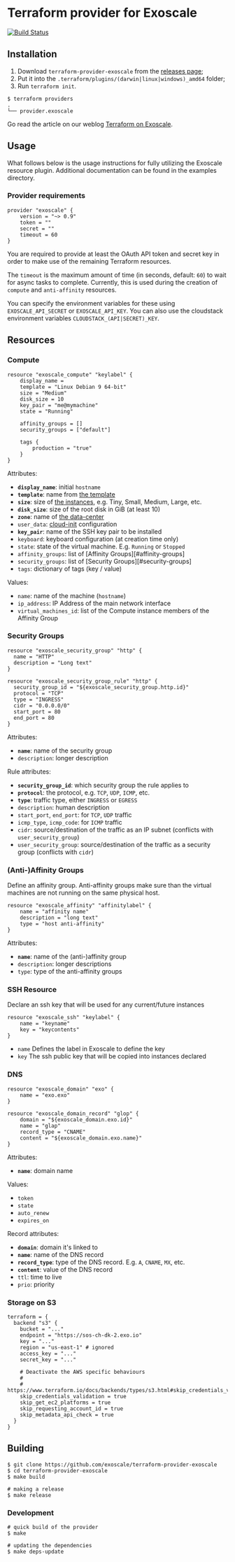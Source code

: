 # Terraform provider for Exoscale

[![Build Status](https://travis-ci.org/exoscale/terraform-provider-exoscale.svg?branch=master)](https://travis-ci.org/exoscale/terraform-provider-exoscale)

## Installation

1. Download `terraform-provider-exoscale` from the [releases page](https://github.com/exoscale/terraform-provider-exoscale/releases);
2. Put it into the `.terraform/plugins/(darwin|linux|windows)_amd64` folder;
3. Run `terraform init`.

```
$ terraform providers
.
└── provider.exoscale
```

Go read the article on our weblog [Terraform on Exoscale](https://www.exoscale.ch/syslog/2016/09/14/terraform-with-exoscale/).

## Usage

What follows below is the usage instructions for fully utilizing the Exoscale
resource plugin.  Additional documentation can be found in the examples directory.

### Provider requirements

```hcl
provider "exoscale" {
    version = "~> 0.9"
    token = ""
    secret = ""
    timeout = 60
}

```

You are required to provide at least the OAuth API token and secret key in order
to make use of the remaining Terraform resources.

The `timeout` is the maximum amount of time (in seconds, default: `60`) to wait for async tasks to complete. Currently, this is used
during the creation of `compute` and `anti-affinity` resources.

You can specify the environment variables for these using ```EXOSCALE_API_SECRET```
or ```EXOSCALE_API_KEY```.  You can also use the cloudstack environment variables
`CLOUDSTACK_(API|SECRET)_KEY`.

## Resources

### Compute

```hcl
resource "exoscale_compute" "keylabel" {
    display_name = 
    template = "Linux Debian 9 64-bit" 
    size = "Medium"
    disk_size = 10
    key_pair = "me@mymachine"
    state = "Running"

    affinity_groups = []
    security_groups = ["default"]

    tags {
        production = "true"
    }
}
```

Attributes:

- **`display_name`**: initial `hostname`
- **`template`**: name from [the template](https://www.exoscale.ch/templates/) 
- **`size`**: size of [the instances](https://www.exoscale.ch/pricing/#/compute/), e.g. Tiny, Small, Medium, Large, etc.
- **`disk_size`**: size of the root disk in GiB (at least 10)
- **`zone`**: name of [the data-center](https://www.exoscale.ch/infrastructure/datacenters/)
- `user_data`: [cloud-init](http://cloudinit.readthedocs.io/en/latest/) configuration
- **`key_pair`**: name of the SSH key pair to be installed
- `keyboard`: keyboard configuration (at creation time only)
- `state`: state of the virtual machine. E.g. `Running` or `Stopped`
- `affinity_groups`: list of [Affinity Groups][#affinity-groups]
- `security_groups`: list of [Security Groups][#security-groups]
- `tags`: dictionary of tags (key / value)

Values:

- `name`: name of the machine (`hostname`)
- `ip_address`: IP Address of the main network interface
- `virtual_machines_id`: list of the Compute instance members of the Affinity Group

### Security Groups

```hcl
resource "exoscale_security_group" "http" {
  name = "HTTP"
  description = "Long text"
}

resource "exoscale_security_group_rule" "http" {
  security_group_id = "${exoscale_security_group.http.id}"
  protocol = "TCP"
  type = "INGRESS"
  cidr = "0.0.0.0/0"
  start_port = 80
  end_port = 80
}
```

Attributes:

- **`name`**: name of the security group 
- `description`: longer description

Rule attributes:

- **`security_group_id`**: which security group the rule applies to
- **`protocol`**: the protocol, e.g. `TCP`, `UDP`, `ICMP`, etc.
- **`type`**: traffic type, either `INGRESS` or `EGRESS`
- `description`: human description
- `start_port`, `end_port`: for `TCP`, `UDP` traffic
- `icmp_type`, `icmp_code`: for `ICMP` traffic
- `cidr`: source/destination of the traffic as an IP subnet (conflicts with `user_security_group`)
- `user_security_group`: source/destination of the traffic as a security group (conflicts with `cidr`)

### (Anti-)Affinity Groups

Define an affinity group. Anti-affinity groups make sure than the virtual machines are not running on the same physical host.

```hcl
resource "exoscale_affinity" "affinitylabel" {
    name = "affinity name"
    description = "long text"
    type = "host anti-affinity"
}
```

Attributes:

- **`name`**: name of the (anti-)affinity group 
- `description`: longer descriptions
- `type`: type of the anti-affinity groups

### SSH Resource

Declare an ssh key that will be used for any current/future instances

```hcl
resource "exoscale_ssh" "keylabel" {
    name = "keyname"
    key = "keycontents"
}
```

* ```name``` Defines the label in Exoscale to define the key
* ```key``` The ssh public key that will be copied into instances declared


### DNS

```hcl
resource "exoscale_domain" "exo" {
    name = "exo.exo"
}

resource "exoscale_domain_record" "glop" {
    domain = "${exoscale_domain.exo.id}"
    name = "glap"
    record_type = "CNAME"
    content = "${exoscale_domain.exo.name}"
}
```

Attributes:

- **`name`**: domain name

Values:

- `token`
- `state`
- `auto_renew`
- `expires_on`

Record attributes:

- **`domain`**: domain it's linked to
- **`name`**: name of the DNS record
- **`record_type`**: type of the DNS record. E.g. `A`, `CNAME`, `MX`, etc.
- **`content`**: value of the DNS record
- `ttl`: time to live
- `prio`: priority

### Storage on S3

```hcl
terraform = {
  backend "s3" {
    bucket = "..."
    endpoint = "https://sos-ch-dk-2.exo.io"
    key = "..."
    region = "us-east-1" # ignored
    access_key = "..."
    secret_key = "..."

    # Deactivate the AWS specific behaviours
    #
    # https://www.terraform.io/docs/backends/types/s3.html#skip_credentials_validation
    skip_credentials_validation = true
    skip_get_ec2_platforms = true
    skip_requesting_account_id = true
    skip_metadata_api_check = true
  }
}
```

## Building

```
$ git clone https://github.com/exoscale/terraform-provider-exoscale
$ cd terraform-provider-exoscale
$ make build

# making a release
$ make release
```

### Development
```
# quick build of the provider
$ make

# updating the dependencies
$ make deps-update
```
